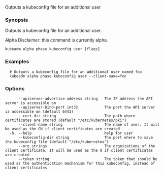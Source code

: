 
Outputs a kubeconfig file for an additional user

### Synopsis

Outputs a kubeconfig file for an additional user. 

Alpha Disclaimer: this command is currently alpha.

```
kubeadm alpha phase kubeconfig user [flags]
```

### Examples

```
  # Outputs a kubeconfig file for an additional user named foo
  kubeadm alpha phase kubeconfig user --client-name=foo
```

### Options

```
      --apiserver-advertise-address string   The IP address the API server is accessible on
      --apiserver-bind-port int32            The port the API server is accessible on (default 6443)
      --cert-dir string                      The path where certificates are stored (default "/etc/kubernetes/pki")
      --client-name string                   The name of user. It will be used as the CN if client certificates are created
  -h, --help                                 help for user
      --kubeconfig-dir string                The port where to save the kubeconfig file (default "/etc/kubernetes")
      --org strings                          The orgnizations of the client certificate. It will be used as the O if client certificates are created
      --token string                         The token that should be used as the authentication mechanism for this kubeconfig, instead of client certificates
```

